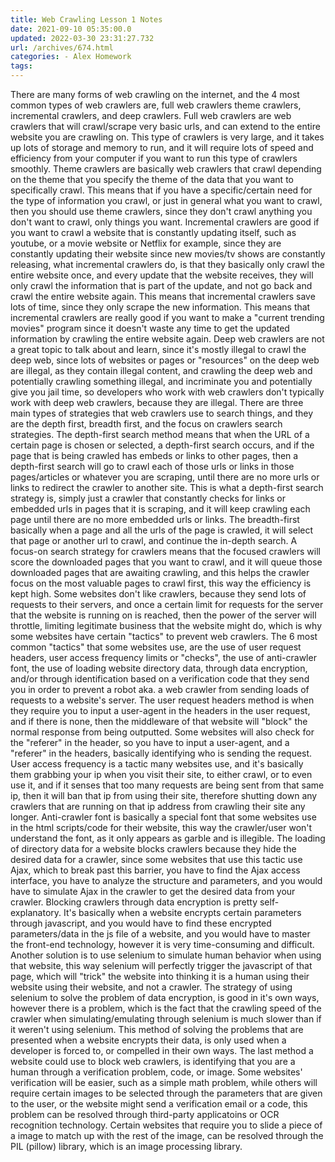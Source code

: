 ```yaml
---
title: Web Crawling Lesson 1 Notes
date: 2021-09-10 05:35:00.0
updated: 2022-03-30 23:31:27.732
url: /archives/674.html
categories: - Alex Homework
tags: 
---
```




There are many forms of web crawling on the internet, and the 4 most common types of web crawlers are, full web crawlers theme crawlers, incremental crawlers, and deep crawlers. Full web crawlers are web crawlers that will crawl/scrape very basic urls, and can extend to the entire website you are crawling on. This type of crawlers is very large, and it takes up lots of storage and memory to run, and it will require lots of speed and efficiency from your computer if you want to run this type of crawlers smoothly. Theme crawlers are basically web crawlers that crawl depending on the theme that you specify the theme of the data that you want to specifically crawl. This means that if you have a specific/certain need for the type of information you crawl, or just in general what you want to crawl, then you should use theme crawlers, since they don't crawl anything you don't want to crawl, only things you want. Incremental crawlers are good if you want to crawl a website that is constantly updating itself, such as youtube, or a movie website or Netflix for example, since they are constantly updating their website since new movies/tv shows are constantly releasing, what incremental crawlers do, is that they basically only crawl the entire website once, and every update that the website receives, they will only crawl the information that is part of the update, and not go back and crawl the entire website again. This means that incremental crawlers save lots of time, since they only scrape the new information. This means that incremental crawlers are really good if you want to make a "current trending movies" program since it doesn't waste any time to get the updated information by crawling the entire website again. Deep web crawlers are not a great topic to talk about and learn, since it's mostly illegal to crawl the deep web, since lots of websites or pages or "resources" on the deep web are illegal, as they contain illegal content, and crawling the deep web and potentially crawling something illegal, and incriminate you and potentially give you jail time, so developers who work with web crawlers don't typically work with deep web crawlers, because they are illegal. There are three main types of strategies that web crawlers use to search things, and they are the depth first, breadth first, and the focus on crawlers search strategies. The depth-first search method means that when the URL of a certain page is chosen or selected, a depth-first search occurs, and if the page that is being crawled has embeds or links to other pages, then a depth-first search will go to crawl each of those urls or links in those pages/articles or whatever you are scraping, until there are no more urls or links to redirect the crawler to another site. This is what a depth-first search strategy is, simply just a crawler that constantly checks for links or embedded urls in pages that it is scraping, and it will keep crawling each page until there are no more embedded urls or links. The breadth-first basically when a page and all the urls of the page is crawled, it will select that page or another url to crawl, and continue the in-depth search. A focus-on search strategy for crawlers means that the focused crawlers will score the downloaded pages that you want to crawl, and it will queue those downloaded pages that are awaiting crawling, and this helps the crawler focus on the most valuable pages to crawl first, this way the efficiency is kept high. Some websites don't like crawlers, because they send lots of requests to their servers, and once a certain limit for requests for the server that the website is running on is reached, then the power of the server will throttle, limiting legitimate business that the website might do, which is why some websites have certain "tactics" to prevent web crawlers. The 6 most common "tactics" that some websites use, are the use of user request headers, user access frequency limits or "checks", the use of anti-crawler font, the use of loading website directory data, through data encryption, and/or through identification based on a verification code that they send you in order to prevent a robot aka. a web crawler from sending loads of requests to a website's server. The user request headers method is when they require you to input a user-agent in the headers in the user request, and if there is none, then the middleware of that website will "block" the normal response from being outputted. Some websites will also check for the "referer" in the header, so you have to input a user-agent, and a "referer" in the headers, basically identifying who is sending the request. User access frequency is a tactic many websites use, and it's basically them grabbing your ip when you visit their site, to either crawl, or to even use it, and if it senses that too many requests are being sent from that same ip, then it will ban that ip from using their site, therefore shutting down any crawlers that are running on that ip address from crawling their site any longer. Anti-crawler font is basically a special font that some websites use in the html scripts/code for their website, this way the crawler/user won't understand the font, as it only appears as garble and is illegible. The loading of directory data for a website blocks crawlers because they hide the desired data for a crawler, since some websites that use this tactic use Ajax, which to break past this barrier, you have to find the Ajax access interface, you have to analyze the structure and parameters, and you would have to simulate Ajax in the crawler to get the desired data from your crawler. Blocking crawlers through data encryption is pretty self-explanatory. It's basically when a website encrypts certain parameters through javascript, and you would have to find these encrypted parameters/data in the js file of a website, and you would have to master the front-end technology, however it is very time-consuming and difficult. Another solution is to use selenium to simulate human behavior when using that website, this way selenium will perfectly trigger the javascript of that page, which will "trick" the website into thinking it is a human using their website using their website, and not a crawler. The strategy of using selenium to solve the problem of data encryption, is good in it's own ways, however there is a problem, which is the fact that the crawling speed of the crawler when simulating/emulating through selenium is much slower than if it weren't using selenium. This method of solving the problems that are presented when a website encrypts their data, is only used when a developer is forced to, or compelled in their own ways. The last method a website could use to block web crawlers, is identifying that you are a human through a verification problem, code, or image. Some websites' verification will be easier, such as a simple math problem, while others will require certain images to be selected through the parameters that are given to the user, or the website might send a verification email or a code, this problem can be resolved through third-party applicatoins or OCR recognition technology. Certain websites that require you to slide a piece of a image to match up with the rest of the image, can be resolved through the PIL (pillow) library, which is an image processing library.